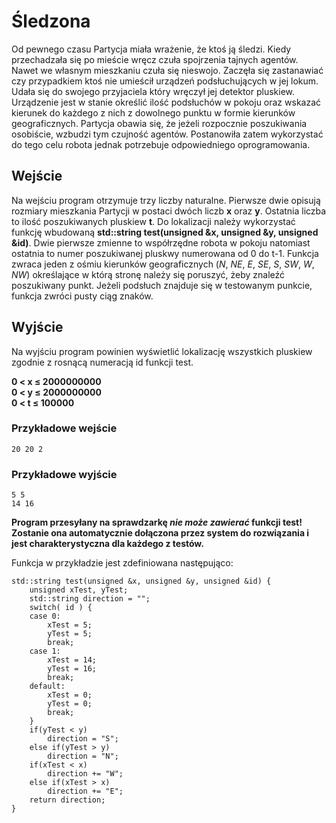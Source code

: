 # Śledzona

Od pewnego czasu Partycja miała wrażenie, że ktoś ją śledzi. Kiedy przechadzała się po mieście wręcz czuła spojrzenia tajnych agentów. Nawet we własnym mieszkaniu czuła się nieswojo. Zaczęła się zastanawiać czy przypadkiem ktoś nie umieścił urządzeń podsłuchujących w jej lokum. Udała się do swojego przyjaciela który wręczył jej detektor pluskiew. Urządzenie jest w stanie określić ilość podsłuchów w pokoju oraz wskazać kierunek do każdego z nich z dowolnego punktu w formie kierunków geograficznych. Partycja obawia się, że jeżeli rozpocznie poszukiwania osobiście, wzbudzi tym czujność agentów. Postanowiła zatem wykorzystać do tego celu robota jednak potrzebuje odpowiedniego oprogramowania.

## Wejście

Na wejściu program otrzymuje trzy liczby naturalne. Pierwsze dwie opisują rozmiary mieszkania Partycji w postaci dwóch liczb **x** oraz **y**. Ostatnia liczba to ilość poszukiwanych pluskiew **t**. Do lokalizacji należy wykorzystać funkcję wbudowaną **std::string test(unsigned &x, unsigned &y, unsigned &id)**. Dwie pierwsze zmienne to współrzędne robota w pokoju natomiast ostatnia to numer poszukiwanej pluskwy numerowana od 0 do t-1. Funkcja zwraca jeden z ośmiu kierunków geograficznych (_N_, _NE_, _E_, _SE_, _S_, _SW_, _W_, _NW_) określające w którą stronę należy się poruszyć, żeby znaleźć poszukiwany punkt. Jeżeli podsłuch znajduje się w testowanym punkcie, funkcja zwróci pusty ciąg znaków.

## Wyjście

Na wyjściu program powinien wyświetlić lokalizację wszystkich pluskiew zgodnie z rosnącą numeracją id funkcji test.

**0 < x ≤ 2000000000**
<br>
**0 < y ≤ 2000000000**
<br>
**0 < t ≤ 100000**

### Przykładowe wejście

```
20 20 2
```

### Przykładowe wyjście
```
5 5
14 16
```

**Program przesyłany na sprawdzarkę _nie może zawierać_ funkcji test! Zostanie ona automatycznie dołączona przez system do rozwiązania i jest charakterystyczna dla każdego z testów.**<br>

Funkcja w przykładzie jest zdefiniowana następująco:
```
std::string test(unsigned &x, unsigned &y, unsigned &id) {
    unsigned xTest, yTest;
    std::string direction = "";
    switch( id ) {
    case 0:
        xTest = 5;
        yTest = 5;
        break;
    case 1:
        xTest = 14;
        yTest = 16;
        break;
    default:
        xTest = 0;
        yTest = 0;
        break;
    }
    if(yTest < y)
        direction = "S";
    else if(yTest > y)
        direction = "N";
    if(xTest < x)
        direction += "W";
    else if(xTest > x)
        direction += "E";
    return direction;
}
```
